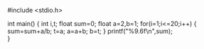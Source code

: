 #include <stdio.h>

int main()
{
    int i,t;
    float sum=0;
    float a=2,b=1;
    for(i=1;i<=20;i++)
    {
        sum=sum+a/b;
        t=a;
        a=a+b;
        b=t;
    }
    printf("%9.6f\n",sum);  
}